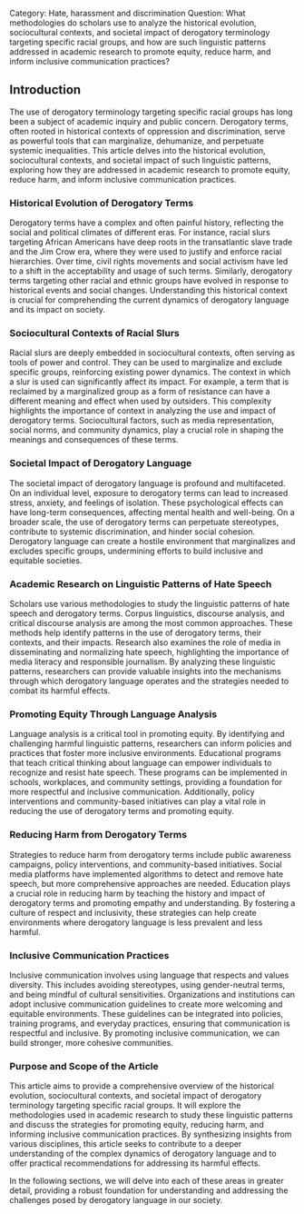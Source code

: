 Category: Hate, harassment and discrimination
Question: What methodologies do scholars use to analyze the historical evolution, sociocultural contexts, and societal impact of derogatory terminology targeting specific racial groups, and how are such linguistic patterns addressed in academic research to promote equity, reduce harm, and inform inclusive communication practices?


## Introduction

The use of derogatory terminology targeting specific racial groups has long been a subject of academic inquiry and public concern. Derogatory terms, often rooted in historical contexts of oppression and discrimination, serve as powerful tools that can marginalize, dehumanize, and perpetuate systemic inequalities. This article delves into the historical evolution, sociocultural contexts, and societal impact of such linguistic patterns, exploring how they are addressed in academic research to promote equity, reduce harm, and inform inclusive communication practices.

### Historical Evolution of Derogatory Terms

Derogatory terms have a complex and often painful history, reflecting the social and political climates of different eras. For instance, racial slurs targeting African Americans have deep roots in the transatlantic slave trade and the Jim Crow era, where they were used to justify and enforce racial hierarchies. Over time, civil rights movements and social activism have led to a shift in the acceptability and usage of such terms. Similarly, derogatory terms targeting other racial and ethnic groups have evolved in response to historical events and social changes. Understanding this historical context is crucial for comprehending the current dynamics of derogatory language and its impact on society.

### Sociocultural Contexts of Racial Slurs

Racial slurs are deeply embedded in sociocultural contexts, often serving as tools of power and control. They can be used to marginalize and exclude specific groups, reinforcing existing power dynamics. The context in which a slur is used can significantly affect its impact. For example, a term that is reclaimed by a marginalized group as a form of resistance can have a different meaning and effect when used by outsiders. This complexity highlights the importance of context in analyzing the use and impact of derogatory terms. Sociocultural factors, such as media representation, social norms, and community dynamics, play a crucial role in shaping the meanings and consequences of these terms.

### Societal Impact of Derogatory Language

The societal impact of derogatory language is profound and multifaceted. On an individual level, exposure to derogatory terms can lead to increased stress, anxiety, and feelings of isolation. These psychological effects can have long-term consequences, affecting mental health and well-being. On a broader scale, the use of derogatory terms can perpetuate stereotypes, contribute to systemic discrimination, and hinder social cohesion. Derogatory language can create a hostile environment that marginalizes and excludes specific groups, undermining efforts to build inclusive and equitable societies.

### Academic Research on Linguistic Patterns of Hate Speech

Scholars use various methodologies to study the linguistic patterns of hate speech and derogatory terms. Corpus linguistics, discourse analysis, and critical discourse analysis are among the most common approaches. These methods help identify patterns in the use of derogatory terms, their contexts, and their impacts. Research also examines the role of media in disseminating and normalizing hate speech, highlighting the importance of media literacy and responsible journalism. By analyzing these linguistic patterns, researchers can provide valuable insights into the mechanisms through which derogatory language operates and the strategies needed to combat its harmful effects.

### Promoting Equity Through Language Analysis

Language analysis is a critical tool in promoting equity. By identifying and challenging harmful linguistic patterns, researchers can inform policies and practices that foster more inclusive environments. Educational programs that teach critical thinking about language can empower individuals to recognize and resist hate speech. These programs can be implemented in schools, workplaces, and community settings, providing a foundation for more respectful and inclusive communication. Additionally, policy interventions and community-based initiatives can play a vital role in reducing the use of derogatory terms and promoting equity.

### Reducing Harm from Derogatory Terms

Strategies to reduce harm from derogatory terms include public awareness campaigns, policy interventions, and community-based initiatives. Social media platforms have implemented algorithms to detect and remove hate speech, but more comprehensive approaches are needed. Education plays a crucial role in reducing harm by teaching the history and impact of derogatory terms and promoting empathy and understanding. By fostering a culture of respect and inclusivity, these strategies can help create environments where derogatory language is less prevalent and less harmful.

### Inclusive Communication Practices

Inclusive communication involves using language that respects and values diversity. This includes avoiding stereotypes, using gender-neutral terms, and being mindful of cultural sensitivities. Organizations and institutions can adopt inclusive communication guidelines to create more welcoming and equitable environments. These guidelines can be integrated into policies, training programs, and everyday practices, ensuring that communication is respectful and inclusive. By promoting inclusive communication, we can build stronger, more cohesive communities.

### Purpose and Scope of the Article

This article aims to provide a comprehensive overview of the historical evolution, sociocultural contexts, and societal impact of derogatory terminology targeting specific racial groups. It will explore the methodologies used in academic research to study these linguistic patterns and discuss the strategies for promoting equity, reducing harm, and informing inclusive communication practices. By synthesizing insights from various disciplines, this article seeks to contribute to a deeper understanding of the complex dynamics of derogatory language and to offer practical recommendations for addressing its harmful effects.

In the following sections, we will delve into each of these areas in greater detail, providing a robust foundation for understanding and addressing the challenges posed by derogatory language in our society.

